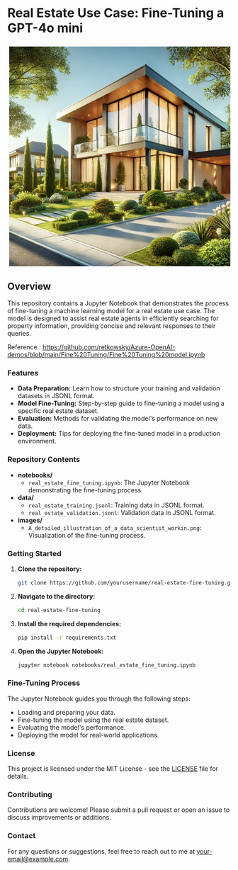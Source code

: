 
# Real Estate Use Case: Fine-Tuning a GPT-4o mini
![Fine-Tuning in Action](./images/house.png)

## Overview

This repository contains a Jupyter Notebook that demonstrates the process of fine-tuning a machine learning model for a real estate use case. The model is designed to assist real estate agents in efficiently searching for property information, providing concise and relevant responses to their queries.

Reference : https://github.com/retkowsky/Azure-OpenAI-demos/blob/main/Fine%20Tuning/Fine%20Tuning%20model.ipynb

### Features

- **Data Preparation:** Learn how to structure your training and validation datasets in JSONL format.
- **Model Fine-Tuning:** Step-by-step guide to fine-tuning a model using a specific real estate dataset.
- **Evaluation:** Methods for validating the model's performance on new data.
- **Deployment:** Tips for deploying the fine-tuned model in a production environment.

### Repository Contents

- **notebooks/**
  - `real_estate_fine_tuning.ipynb`: The Jupyter Notebook demonstrating the fine-tuning process.
- **data/**
  - `real_estate_training.jsonl`: Training data in JSONL format.
  - `real_estate_validation.jsonl`: Validation data in JSONL format.
- **images/**
  - `A_detailed_illustration_of_a_data_scientist_workin.png`: Visualization of the fine-tuning process.

### Getting Started

1. **Clone the repository:**
   ```bash
   git clone https://github.com/yourusername/real-estate-fine-tuning.git
   ```
2. **Navigate to the directory:**
   ```bash
   cd real-estate-fine-tuning
   ```
3. **Install the required dependencies:**
   ```bash
   pip install -r requirements.txt
   ```
4. **Open the Jupyter Notebook:**
   ```bash
   jupyter notebook notebooks/real_estate_fine_tuning.ipynb
   ```

### Fine-Tuning Process

The Jupyter Notebook guides you through the following steps:

- Loading and preparing your data.
- Fine-tuning the model using the real estate dataset.
- Evaluating the model's performance.
- Deploying the model for real-world applications.

### License

This project is licensed under the MIT License - see the [LICENSE](LICENSE) file for details.

### Contributing

Contributions are welcome! Please submit a pull request or open an issue to discuss improvements or additions.

### Contact

For any questions or suggestions, feel free to reach out to me at [your-email@example.com](mailto:your-email@example.com).
